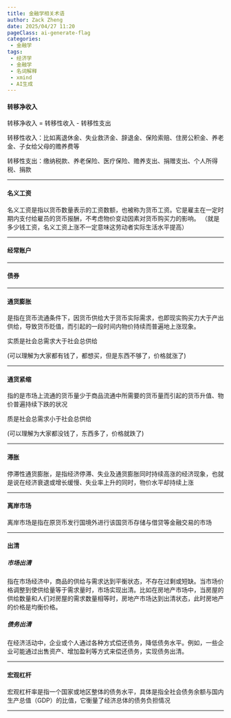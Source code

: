 ```yaml
---
title: 金融学相关术语
author: Zack Zheng
date: 2025/04/27 11:20
pageClass: ai-generate-flag
categories:
 - 金融学
tags:
 - 经济学
 - 金融学
 - 名词解释
 - xmind
 - AI生成
---
```


#### 转移净收入

转移净收入 = 转移性收入 - 转移性支出

转移性收入：比如离退休金、失业救济金、辞退金、保险索赔、住房公积金、养老金、子女给父母的赡养费等

转移性支出：缴纳税款、养老保险、医疗保险、赡养支出、捐赠支出、个人所得税、捐款


---------------------------


#### 名义工资

名义工资是指以货币数量表示的工资数额，也被称为货币工资。它是雇主在一定时期内支付给雇员的货币报酬，不考虑物价变动因素对货币购买力的影响。
（就是多少钱工资，名义工资上涨不一定意味这劳动者实际生活水平提高）

---------------------------

#### 经常账户

<simple-img src="https://gitee.com/zackzhengxy/picGallery/raw/main/imgs/经常账户.png"></simple-img>

---------------------------

#### 债券

<simple-img src="https://gitee.com/zackzhengxy/picGallery/raw/main/imgs/债券.png"></simple-img>

---------------------------

#### 通货膨胀

是指在货币流通条件下，因货币供给大于货币实际需求，也即现实购买力大于产出供给，导致货币贬值，而引起的一段时间内物价持续而普遍地上涨现象。

实质是社会总需求大于社会总供给 

(可以理解为大家都有钱了，都想买，但是东西不够了，价格就涨了)

---------------------------

#### 通货紧缩

指的是市场上流通的货币量少于商品流通中所需要的货币量而引起的货币升值、物价普遍持续下跌的状况

质是社会总需求小于社会总供给

(可以理解为大家都没钱了，东西多了，价格就跌了)

---------------------------


#### 滞胀

停滞性通货膨胀，是指经济停滞、失业及通货膨胀同时持续高涨的经济现象，也就是说在经济衰退或增长缓慢、失业率上升的同时，物价水平却持续上涨

---------------------------

#### 离岸市场

离岸市场是指在原货币发行国境外进行该国货币存储与借贷等金融交易的市场

---------------------------

#### 出清

##### 市场出清

指在市场经济中，商品的供给与需求达到平衡状态，不存在过剩或短缺。当市场价格调整到使供给量等于需求量时，市场实现出清。比如在房地产市场中，当房屋的供给数量和人们对房屋的需求数量相等时，房地产市场达到出清状态，此时房地产的价格是均衡价格。

##### 债务出清

在经济活动中，企业或个人通过各种方式偿还债务，降低债务水平。例如，一些企业可能通过出售资产、增加盈利等方式来偿还债务，实现债务出清。

---------------------------

#### 宏观杠杆

宏观杠杆率是指一个国家或地区整体的债务水平，具体是指全社会债务余额与国内生产总值（GDP）的比值，它衡量了经济总体的债务负担情况

---------------------------
